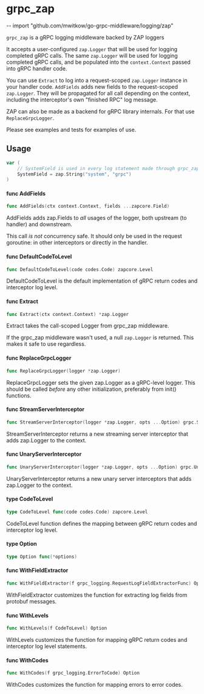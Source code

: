 # grpc_zap
--
    import "github.com/mwitkow/go-grpc-middleware/logging/zap"

`grpc_zap` is a gRPC logging middleware backed by ZAP loggers

It accepts a user-configured `zap.Logger` that will be used for logging
completed gRPC calls. The same `zap.Logger` will be used for logging completed
gRPC calls, and be populated into the `context.Context` passed into gRPC handler
code.

You can use `Extract` to log into a request-scoped `zap.Logger` instance in your
handler code. `AddFields` adds new fields to the request-scoped `zap.Logger`.
They will be propagated for all call depending on the context, including the
interceptor's own "finished RPC" log message.

ZAP can also be made as a backend for gRPC library internals. For that use
`ReplaceGrpcLogger`.

Please see examples and tests for examples of use.

## Usage

```go
var (
	// SystemField is used in every log statement made through grpc_zap. Can be overwritten before any initialization code.
	SystemField = zap.String("system", "grpc")
)
```

#### func  AddFields

```go
func AddFields(ctx context.Context, fields ...zapcore.Field)
```
AddFields adds zap.Fields to *all* usages of the logger, both upstream (to
handler) and downstream.

This call *is not* concurrency safe. It should only be used in the request
goroutine: in other interceptors or directly in the handler.

#### func  DefaultCodeToLevel

```go
func DefaultCodeToLevel(code codes.Code) zapcore.Level
```
DefaultCodeToLevel is the default implementation of gRPC return codes and
interceptor log level.

#### func  Extract

```go
func Extract(ctx context.Context) *zap.Logger
```
Extract takes the call-scoped Logger from grpc_zap middleware.

If the grpc_zap middleware wasn't used, a null `zap.Logger` is returned. This
makes it safe to use regardless.

#### func  ReplaceGrpcLogger

```go
func ReplaceGrpcLogger(logger *zap.Logger)
```
ReplaceGrpcLogger sets the given zap.Logger as a gRPC-level logger. This should
be called *before* any other initialization, preferably from init() functions.

#### func  StreamServerInterceptor

```go
func StreamServerInterceptor(logger *zap.Logger, opts ...Option) grpc.StreamServerInterceptor
```
StreamServerInterceptor returns a new streaming server interceptor that adds
zap.Logger to the context.

#### func  UnaryServerInterceptor

```go
func UnaryServerInterceptor(logger *zap.Logger, opts ...Option) grpc.UnaryServerInterceptor
```
UnaryServerInterceptor returns a new unary server interceptors that adds
zap.Logger to the context.

#### type CodeToLevel

```go
type CodeToLevel func(code codes.Code) zapcore.Level
```

CodeToLevel function defines the mapping between gRPC return codes and
interceptor log level.

#### type Option

```go
type Option func(*options)
```


#### func  WithFieldExtractor

```go
func WithFieldExtractor(f grpc_logging.RequestLogFieldExtractorFunc) Option
```
WithFieldExtractor customizes the function for extracting log fields from
protobuf messages.

#### func  WithLevels

```go
func WithLevels(f CodeToLevel) Option
```
WithLevels customizes the function for mapping gRPC return codes and interceptor
log level statements.

#### func  WithCodes

```go
func WithCodes(f grpc_logging.ErrorToCode) Option
```
WithCodes customizes the function for mapping errors to error codes.
